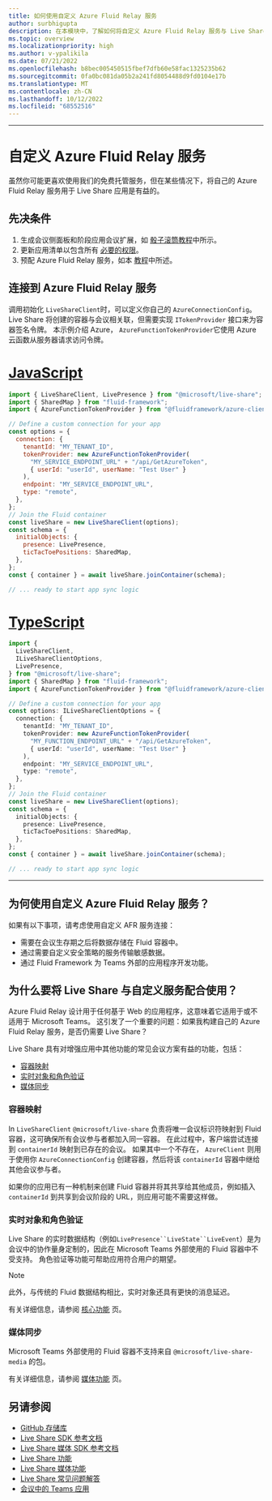 ```yaml
---
title: 如何使用自定义 Azure Fluid Relay 服务
author: surbhigupta
description: 在本模块中，了解如何将自定义 Azure Fluid Relay 服务与 Live Share 配合使用。
ms.topic: overview
ms.localizationpriority: high
ms.author: v-ypalikila
ms.date: 07/21/2022
ms.openlocfilehash: b8bec005450515fbef7dfb60e58fac1325235b62
ms.sourcegitcommit: 0fa0bc081da05b2a241fd8054488d9fd0104e17b
ms.translationtype: MT
ms.contentlocale: zh-CN
ms.lasthandoff: 10/12/2022
ms.locfileid: "68552516"
---
```

---

# <a name="custom-azure-fluid-relay-service"></a>自定义 Azure Fluid Relay 服务

虽然你可能更喜欢使用我们的免费托管服务，但在某些情况下，将自己的 Azure Fluid Relay 服务用于 Live Share 应用是有益的。

## <a name="pre-requisites"></a>先决条件

1. 生成会议侧面板和阶段应用会议扩展，如 [骰子滚筒教程](../teams-live-share-tutorial.md)中所示。
2. 更新应用清单以包含所有 [必要的权限](../teams-live-share-capabilities.md#register-rsc-permissions)。
3. 预配 Azure Fluid Relay 服务，如本 [教程](/azure/azure-fluid-relay/how-tos/provision-fluid-azure-portal)中所述。

## <a name="connect-to-azure-fluid-relay-service"></a>连接到 Azure Fluid Relay 服务

调用初始化 `LiveShareClient`时，可以定义你自己的 `AzureConnectionConfig`。 Live Share 将创建的容器与会议相关联，但需要实现 `ITokenProvider` 接口来为容器签名令牌。 本示例介绍 Azure， `AzureFunctionTokenProvider`它使用 Azure 云函数从服务器请求访问令牌。

# <a name="javascript"></a>[JavaScript](#tab/javascript)

```javascript
import { LiveShareClient, LivePresence } from "@microsoft/live-share";
import { SharedMap } from "fluid-framework";
import { AzureFunctionTokenProvider } from "@fluidframework/azure-client";

// Define a custom connection for your app
const options = {
  connection: {
    tenantId: "MY_TENANT_ID",
    tokenProvider: new AzureFunctionTokenProvider(
      "MY_SERVICE_ENDPOINT_URL" + "/api/GetAzureToken",
      { userId: "userId", userName: "Test User" }
    ),
    endpoint: "MY_SERVICE_ENDPOINT_URL",
    type: "remote",
  },
};
// Join the Fluid container
const liveShare = new LiveShareClient(options);
const schema = {
  initialObjects: {
    presence: LivePresence,
    ticTacToePositions: SharedMap,
  },
};
const { container } = await liveShare.joinContainer(schema);

// ... ready to start app sync logic
```

# <a name="typescript"></a>[TypeScript](#tab/typescript)

```TypeScript
import {
  LiveShareClient,
  ILiveShareClientOptions,
  LivePresence,
} from "@microsoft/live-share";
import { SharedMap } from "fluid-framework";
import { AzureFunctionTokenProvider } from "@fluidframework/azure-client";

// Define a custom connection for your app
const options: ILiveShareClientOptions = {
  connection: {
    tenantId: "MY_TENANT_ID",
    tokenProvider: new AzureFunctionTokenProvider(
      "MY_FUNCTION_ENDPOINT_URL" + "/api/GetAzureToken",
      { userId: "userId", userName: "Test User" }
    ),
    endpoint: "MY_SERVICE_ENDPOINT_URL",
    type: "remote",
  },
};
// Join the Fluid container
const liveShare = new LiveShareClient(options);
const schema = {
  initialObjects: {
    presence: LivePresence,
    ticTacToePositions: SharedMap,
  },
};
const { container } = await liveShare.joinContainer(schema);

// ... ready to start app sync logic
```

---

## <a name="why-use-a-custom-azure-fluid-relay-service"></a>为何使用自定义 Azure Fluid Relay 服务？

如果有以下事项，请考虑使用自定义 AFR 服务连接：

* 需要在会议生存期之后将数据存储在 Fluid 容器中。
* 通过需要自定义安全策略的服务传输敏感数据。
* 通过 Fluid Framework 为 Teams 外部的应用程序开发功能。

## <a name="why-use-live-share-with-your-custom-service"></a>为什么要将 Live Share 与自定义服务配合使用？

Azure Fluid Relay 设计用于任何基于 Web 的应用程序，这意味着它适用于或不适用于 Microsoft Teams。 这引发了一个重要的问题：如果我构建自己的 Azure Fluid Relay 服务，是否仍需要 Live Share？

Live Share 具有对增强应用中其他功能的常见会议方案有益的功能，包括：

* [容器映射](#container-mapping)
* [实时对象和角色验证](#live-objects-and-role-verification)
* [媒体同步](#media-synchronization)

### <a name="container-mapping"></a>容器映射

In `LiveShareClient` `@microsoft/live-share` 负责将唯一会议标识符映射到 Fluid 容器，这可确保所有会议参与者都加入同一容器。 在此过程中，客户端尝试连接到 `containerId` 映射到已存在的会议。 如果其中一个不存在， `AzureClient` 则用于使用你 `AzureConnectionConfig` 创建容器，然后将该 `containerId` 容器中继给其他会议参与者。

如果你的应用已有一种机制来创建 Fluid 容器并将其共享给其他成员，例如插入 `containerId` 到共享到会议阶段的 URL，则应用可能不需要这样做。

### <a name="live-objects-and-role-verification"></a>实时对象和角色验证

Live Share 的实时数据结构（例如`LivePresence``LiveState``LiveEvent`）是为会议中的协作量身定制的，因此在 Microsoft Teams 外部使用的 Fluid 容器中不受支持。 角色验证等功能可帮助应用符合用户的期望。

> [!NOTE]
> 此外，与传统的 Fluid 数据结构相比，实时对象还具有更快的消息延迟。

有关详细信息，请参阅 [核心功能](../teams-live-share-capabilities.md) 页。

### <a name="media-synchronization"></a>媒体同步

Microsoft Teams 外部使用的 Fluid 容器不支持来自 `@microsoft/live-share-media` 的包。

有关详细信息，请参阅 [媒体功能](../teams-live-share-media-capabilities.md) 页。

## <a name="see-also"></a>另请参阅

* [GitHub 存储库](https://github.com/microsoft/live-share-sdk)
* [Live Share SDK 参考文档](/javascript/api/@microsoft/live-share/)
* [Live Share 媒体 SDK 参考文档](/javascript/api/@microsoft/live-share-media/)
* [Live Share 功能](../teams-live-share-capabilities.md)
* [Live Share 媒体功能](../teams-live-share-media-capabilities.md)
* [Live Share 常见问题解答](../teams-live-share-faq.md)
* [会议中的 Teams 应用](../teams-apps-in-meetings.md)
